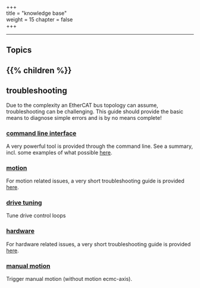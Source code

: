 +++  
title = "knowledge base"   
weight = 15
chapter = false  
+++  

***
## Topics
{{% children %}}
---

## troubleshooting
Due to the complexity an EtherCAT bus topology can assume, troubleshooting can be challenging.
This guide should provide the basic means to diagnose simple errors and is by no means complete!

### [command line interface](ethercatcli)
A very powerful tool is provided through the command line.
See a summary, incl. some examples of what possible [here](ethercatcli).

### [motion](motion)
For motion related issues, a very short troubleshooting guide is provided [here](motion).

### [drive tuning](tuning)
Tune drive control loops

### [hardware](hardware)
For hardware related issues, a very short troubleshooting guide is provided [here](hardware).

### [manual motion](manual)
Trigger manual motion (without motion ecmc-axis).

